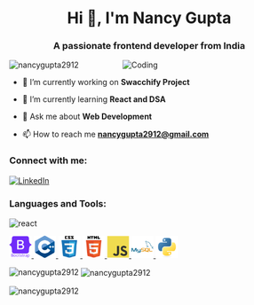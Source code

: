 <h1 align="center">Hi 👋, I'm Nancy Gupta</h1>
<h3 align="center">A passionate frontend developer from India</h3>

<img align="right" alt="Coding" width="300" src="https://user-images.githubusercontent.com/74038190/212748842-9fcbad5b-6173-4175-8a61-521f3dbb7514.gif">


<p align="left"> <img src="https://komarev.com/ghpvc/?username=nancygupta2912&label=Profile%20views&color=0e75b6&style=flat" alt="nancygupta2912" /> </p>

- 🔭 I’m currently working on **Swacchify Project**

- 🌱 I’m currently learning **React and DSA**

- 💬 Ask me about **Web Development**

- 📫 How to reach me **nancygupta2912@gmail.com**

<h3 align="left">Connect with me:</h3>
<a href="https://www.linkedin.com/in/nancy-gupta-88953327b/" target="_blank">
    <img align="center" src="https://cdn.jsdelivr.net/gh/devicons/devicon/icons/linkedin/linkedin-original.svg" alt="LinkedIn" height="30" width="30"/>
  </a>
<p align="left">
</p>

<h3 align="left">Languages and Tools:</h3>
<p align="left">
 <img src="https://cdn.jsdelivr.net/gh/devicons/devicon/icons/react/react-original.svg" alt="react" width="40" height="40"/> 
<p align="left"> <a href="https://getbootstrap.com" target="_blank" rel="noreferrer">
<img src="https://raw.githubusercontent.com/devicons/devicon/master/icons/bootstrap/bootstrap-plain-wordmark.svg" alt="bootstrap" width="40" height="40"/> </a>  <a href="https://www.w3schools.com/cpp/" target="_blank" rel="noreferrer"> <img src="https://raw.githubusercontent.com/devicons/devicon/master/icons/cplusplus/cplusplus-original.svg" alt="cplusplus" width="40" height="40"/> </a> <a href="https://www.w3schools.com/css/" target="_blank" rel="noreferrer"> <img src="https://raw.githubusercontent.com/devicons/devicon/master/icons/css3/css3-original-wordmark.svg" alt="css3" width="40" height="40"/> </a> <a href="https://www.w3.org/html/" target="_blank" rel="noreferrer"> <img src="https://raw.githubusercontent.com/devicons/devicon/master/icons/html5/html5-original-wordmark.svg" alt="html5" width="40" height="40"/> </a> <a href="https://developer.mozilla.org/en-US/docs/Web/JavaScript" target="_blank" rel="noreferrer"> <img src="https://raw.githubusercontent.com/devicons/devicon/master/icons/javascript/javascript-original.svg" alt="javascript" width="40" height="40"/> </a> <a href="https://www.mysql.com/" target="_blank" rel="noreferrer"> <img src="https://raw.githubusercontent.com/devicons/devicon/master/icons/mysql/mysql-original-wordmark.svg" alt="mysql" width="40" height="40"/> </a> <a href="https://www.python.org" target="_blank" rel="noreferrer"> <img src="https://raw.githubusercontent.com/devicons/devicon/master/icons/python/python-original.svg" alt="python" width="40" height="40"/> </a> </p>

<p><img align="left" src="https://github-readme-stats.vercel.app/api/top-langs?username=nancygupta2912&show_icons=true&locale=en&layout=compact" alt="nancygupta2912" /></p>

<p>&nbsp;<img align="center" src="https://github-readme-stats.vercel.app/api?username=nancygupta2912&show_icons=true&locale=en" alt="nancygupta2912" /></p>

<p><img align="center" src="https://github-readme-streak-stats.herokuapp.com/?user=nancygupta2912&" alt="nancygupta2912" /></p>
